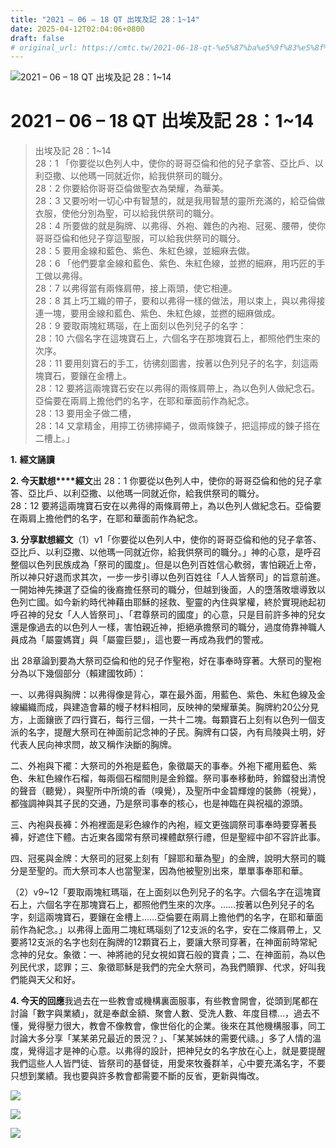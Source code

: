 ```yaml
---
title: "2021 – 06 – 18 QT 出埃及記 28：1~14"
date: 2025-04-12T02:04:06+0800
draft: false
# original_url: https://cmtc.tw/2021-06-18-qt-%e5%87%ba%e5%9f%83%e5%8f%8a%e8%a8%98-28%ef%bc%9a114
---
```


![2021 – 06 – 18 QT 出埃及記 28：1\~14](/images/qt.jpg   "2021 – 06 – 18 QT 出埃及記 28：1\~14")

# 2021 – 06 – 18 QT 出埃及記 28：1\~14

> 出埃及記 28：1\~14  
> 28：1 「你要從以色列人中，使你的哥哥亞倫和他的兒子拿答、亞比戶、以利亞撒、以他瑪一同就近你，給我供祭司的職分。  
> 28：2 你要給你哥哥亞倫做聖衣為榮耀，為華美。  
> 28：3 又要吩咐一切心中有智慧的，就是我用智慧的靈所充滿的，給亞倫做衣服，使他分別為聖，可以給我供祭司的職分。  
> 28：4 所要做的就是胸牌、以弗得、外袍、雜色的內袍、冠冕、腰帶，使你哥哥亞倫和他兒子穿這聖服，可以給我供祭司的職分。  
> 28：5 要用金線和藍色、紫色、朱紅色線，並細麻去做。  
> 28：6 「他們要拿金線和藍色、紫色、朱紅色線，並撚的細麻，用巧匠的手工做以弗得。  
> 28：7 以弗得當有兩條肩帶，接上兩頭，使它相連。  
> 28：8 其上巧工織的帶子，要和以弗得一樣的做法，用以束上，與以弗得接連一塊，要用金線和藍色、紫色、朱紅色線，並撚的細麻做成。  
> 28：9 要取兩塊紅瑪瑙，在上面刻以色列兒子的名字：  
> 28：10 六個名字在這塊寶石上，六個名字在那塊寶石上，都照他們生來的次序。  
> 28：11 要用刻寶石的手工，彷彿刻圖書，按著以色列兒子的名字，刻這兩塊寶石，要鑲在金槽上。  
> 28：12 要將這兩塊寶石安在以弗得的兩條肩帶上，為以色列人做紀念石。亞倫要在兩肩上擔他們的名字，在耶和華面前作為紀念。  
> 28：13 要用金子做二槽，  
> 28：14 又拿精金，用擰工彷彿擰繩子，做兩條鍊子，把這擰成的鍊子搭在二槽上。」

**1.** **經文誦讀**

**2. 今天默想****經文**出 28：1 你要從以色列人中，使你的哥哥亞倫和他的兒子拿答、亞比戶、以利亞撒、以他瑪一同就近你，給我供祭司的職分。  
28：12 要將這兩塊寶石安在以弗得的兩條肩帶上，為以色列人做紀念石。亞倫要在兩肩上擔他們的名字，在耶和華面前作為紀念。

**3. 分享默想經文**（1）v1「你要從以色列人中，使你的哥哥亞倫和他的兒子拿答、亞比戶、以利亞撒、以他瑪一同就近你，給我供祭司的職分。」神的心意，是呼召整個以色列民族成為「祭司的國度」。但是以色列百姓信心軟弱，害怕親近上帝，所以神只好退而求其次，一步一步引導以色列百姓往「人人皆祭司」的旨意前進。一開始神先揀選了亞倫的後裔擔任祭司的職分，但越到後面，人的墮落敗壞導致以色列亡國。如今新約時代神藉由耶穌的拯救、聖靈的內住與掌權，終於實現祂起初呼召神的兒女「人人皆祭司」、「君尊祭司的國度」的心意，只是目前許多神的兒女還是像過去的以色列人一樣，害怕親近神，拒絕承擔祭司的職分，過度倚靠神職人員成為「屬靈媽寶」與「屬靈巨嬰」，這也要一再成為我們的警戒。

出 28章論到要為大祭司亞倫和他的兒子作聖袍，好在事奉時穿著。大祭司的聖袍分為以下幾個部分（賴建國牧師）：

一、以弗得與胸牌：以弗得像是背心，罩在最外面，用藍色、紫色、朱紅色線及金線編織而成，與建造會幕的幔子材料相同，反映神的榮耀華美。胸牌約20公分見方，上面鑲嵌了四行寶石，每行三個，一共十二塊。每顆寶石上刻有以色列一個支派的名字，提醒大祭司在神面前記念神的子民。胸牌有口袋，內有烏陵與土明，好代表人民向神求問，故又稱作決斷的胸牌。

二、外袍與下襬：大祭司的外袍是藍色，象徵屬天的事奉。外袍下襬用藍色、紫色、朱紅色線作石榴，每兩個石榴間則是金鈴鐺。祭司事奉移動時，鈴鐺發出清悅的聲音（聽覺），與聖所中所燒的香（嗅覺），及聖所中金碧輝煌的裝飾（視覺），都強調神與其子民的交通，乃是祭司事奉的核心，也是神臨在與祝福的源頭。

三、內袍與長褲：外袍裡面是彩色線作的內袍，經文更強調祭司事奉時要穿著長褲，好遮住下體。古近東各國常有祭司裸體獻祭行禮，但是聖經中卻不容許此事。

四、冠冕與金牌：大祭司的冠冕上刻有「歸耶和華為聖」的金牌，說明大祭司的職分是至聖的。而大祭司本人也當聖潔，因為他被聖別出來，單單事奉耶和華。

（2）v9\~12「要取兩塊紅瑪瑙，在上面刻以色列兒子的名字。六個名字在這塊寶石上，六個名字在那塊寶石上，都照他們生來的次序。……按著以色列兒子的名字，刻這兩塊寶石，要鑲在金槽上……亞倫要在兩肩上擔他們的名字，在耶和華面前作為紀念。」以弗得上面用二塊紅瑪瑙刻了12支派的名字，安在二條肩帶上，又要將12支派的名字也刻在胸牌的12顆寶石上，要讓大祭司穿著，在神面前時常紀念神的兒女。象徵：一、神將祂的兒女視如寶石般的寶貴；二、在神面前，為以色列民代求，認罪；三、象徵耶穌是我們的完全大祭司，為我們贖罪、代求，好叫我們能與天父和好。

**4. 今天的回應**我過去在一些教會或機構裏面服事，有些教會開會，從頭到尾都在討論「數字與業績」，就是奉獻金額、聚會人數、受洗人數、年度目標…，過去不懂，覺得壓力很大，教會不像教會，像世俗化的企業。後來在其他機構服事，同工討論大多分享「某某弟兄最近的景況？」、「某某姊妹的需要代禱。」多了人情的溫度，覺得這才是神的心意。以弗得的設計，把神兒女的名字放在心上，就是要提醒我們這些人人皆門徒、皆祭司的基督徒，用愛來牧養群羊，心中要充滿名字，不要只想到業績。我也要與許多教會都需要不斷的反省，更新與悔改。

![](/images/202106191.jpg)

![](/images/202106192.jpg)

![](/images/202106193.jpg)